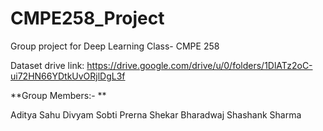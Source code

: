 # CMPE258_Project
Group project for Deep Learning Class- CMPE 258

Dataset drive link: https://drive.google.com/drive/u/0/folders/1DlATz2oC-ui72HN66YDtkUvORjlDgL3f

**Group Members:-
**

Aditya Sahu
Divyam Sobti
Prerna Shekar Bharadwaj
Shashank Sharma
